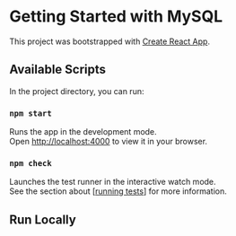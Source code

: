 
# Getting Started with MySQL

This project was bootstrapped with [Create React App](https://github.com/facebook/create-react-app).

## Available Scripts

In the project directory, you can run:

### `npm start`

Runs the app in the development mode.\
Open [http://localhost:4000](http://localhost:4000) to view it in your browser.

### `npm check`

Launches the test runner in the interactive watch mode.\
See the section about [[running tests](http://localhost:4000)] for more information.

## Run Locally













